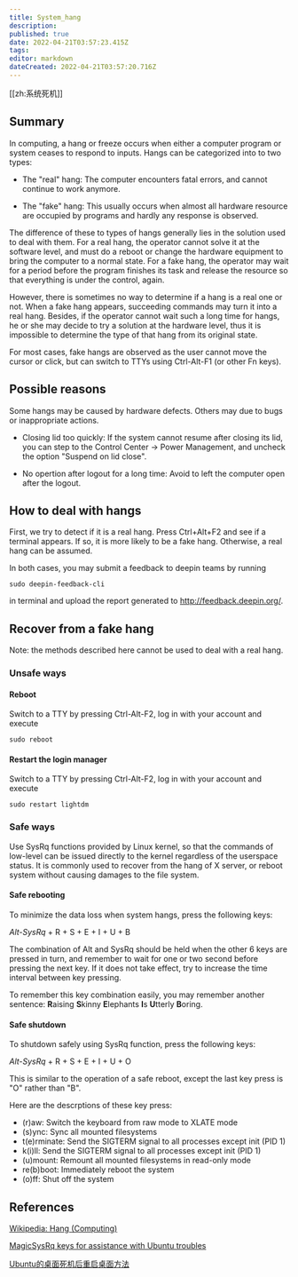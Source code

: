 ```yaml
---
title: System_hang
description: 
published: true
date: 2022-04-21T03:57:23.415Z
tags: 
editor: markdown
dateCreated: 2022-04-21T03:57:20.716Z
---
```


[[zh:系统死机]]


## Summary

In computing, a hang or freeze occurs when either a computer program or system ceases to respond to inputs.  Hangs can be categorized into to two types:

* The "real" hang: The computer encounters fatal errors, and cannot continue to work anymore.

* The "fake" hang: This usually occurs when almost all hardware resource are occupied by programs and hardly any response is observed.

The difference of these to types of hangs generally lies in the solution used to deal with them. For a real hang, the operator cannot solve it at the software level, and must do a reboot or change the hardware equipment to bring the computer to a normal state. For a fake hang, the operator may wait for a period before the program finishes its task and release the resource so that everything is under the control, again.

However, there is sometimes no way to determine if a hang is a real one or not. When a fake hang appears, succeeding commands may turn it into a real hang. Besides, if the operator cannot wait such a long time for hangs, he or she may decide to try a solution at the hardware level, thus it is impossible to determine the type of that hang from its original state.

For most cases, fake hangs are observed as the user cannot move the cursor or click, but can switch to TTYs using Ctrl-Alt-F1 (or other Fn keys).

## Possible reasons

Some hangs may be caused by hardware defects. Others may due to bugs or inappropriate actions.

* Closing lid too quickly: If the system cannot resume after closing its lid, you can step to the Control Center -> Power Management, and uncheck the option "Suspend on lid close".

* No opertion after logout for a long time: Avoid to left the computer open after the logout.

## How to deal with hangs

First, we try to detect if it is a real hang. Press Ctrl+Alt+F2 and see if a terminal appears. If so, it is more likely to be a fake hang. Otherwise, a real hang can be assumed.

In both cases, you may submit a feedback to deepin teams by running

    sudo deepin-feedback-cli

in terminal and upload the report generated to http://feedback.deepin.org/.

## Recover from a fake hang

Note: the methods described here cannot be used to deal with a real hang.

### Unsafe ways

#### Reboot

Switch to a TTY by pressing Ctrl-Alt-F2, log in with your account and execute

    sudo reboot

#### Restart the login manager

Switch to a TTY by pressing Ctrl-Alt-F2, log in with your account and execute

    sudo restart lightdm 

### Safe ways

Use SysRq functions provided by Linux kernel, so that the commands of low-level can be issued directly to the kernel regardless of the userspace status. It is commonly used to recover from the hang of X server, or reboot system without causing damages to the file system.

#### Safe rebooting

To minimize the data loss when system hangs, press the following keys:

*Alt-SysRq* + R + S + E + I + U + B

The combination of Alt and SysRq should be held when the other 6 keys are pressed in turn, and remember to wait for one or two second before pressing the next key. If it does not take effect, try to increase the time interval between key pressing.

To remember this key combination easily, you may remember another sentence: **R**aising **S**kinny **E**lephants **I**s **U**tterly **B**oring.

#### Safe shutdown

To shutdown safely using SysRq function, press the following keys:

*Alt-SysRq* + R + S + E + I + U + O

This is similar to the operation of a safe reboot, except the last key press is "O" rather than "B".

Here are the descrptions of these key press:

* (r)aw: Switch the keyboard from raw mode to XLATE mode
* (s)ync: Sync all mounted filesystems
* t(e)rminate: Send the SIGTERM signal to all processes except init (PID 1)
* k(i)ll: Send the SIGTERM signal to all processes except init (PID 1)
* (u)mount: Remount all mounted filesystems in read-only mode
* re(b)boot: Immediately reboot the system
* (o)ff: Shut off the system


## References

[Wikipedia: Hang (Computing)](https://en.wikipedia.org/wiki/Hang_(computing))

[MagicSysRq keys for assistance with Ubuntu troubles](http://ubuntuforums.org/showthread.php?t=617349)

[Ubuntu的桌面死机后重启桌面方法](http://linux.net527.cn/Ubuntu/Ubuntuanzhuangyuyingyong/18698.html)